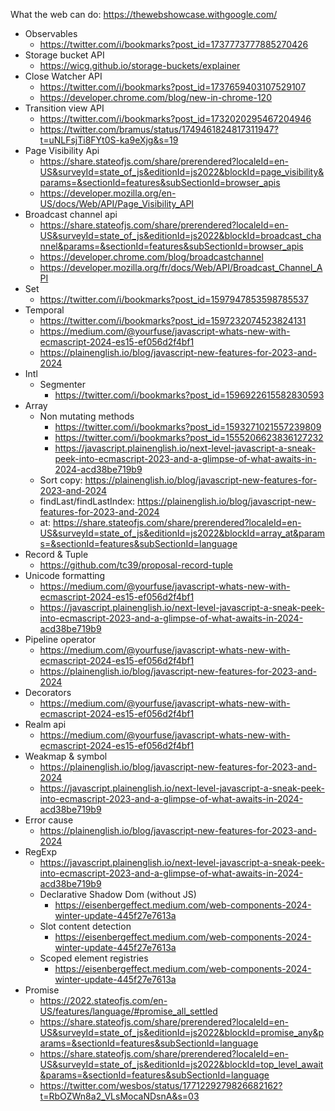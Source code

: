What the web can do: https://thewebshowcase.withgoogle.com/

-   Observables
    -   https://twitter.com/i/bookmarks?post_id=1737773777885270426
-   Storage bucket API
    -   https://wicg.github.io/storage-buckets/explainer
-   Close Watcher API
    -   https://twitter.com/i/bookmarks?post_id=1737659403107529107
    -   https://developer.chrome.com/blog/new-in-chrome-120
-   Transition view API
    -   https://twitter.com/i/bookmarks?post_id=1732020295467204946
    -   https://twitter.com/bramus/status/1749461824817311947?t=uNLFsjTi8FYt0S-ka9eXjg&s=19
-   Page Visibility Api
    -   https://share.stateofjs.com/share/prerendered?localeId=en-US&surveyId=state_of_js&editionId=js2022&blockId=page_visibility&params=&sectionId=features&subSectionId=browser_apis
    -   https://developer.mozilla.org/en-US/docs/Web/API/Page_Visibility_API
-   Broadcast channel api
    -   https://share.stateofjs.com/share/prerendered?localeId=en-US&surveyId=state_of_js&editionId=js2022&blockId=broadcast_channel&params=&sectionId=features&subSectionId=browser_apis
    -   https://developer.chrome.com/blog/broadcastchannel
    -   https://developer.mozilla.org/fr/docs/Web/API/Broadcast_Channel_API
-   Set
    -   https://twitter.com/i/bookmarks?post_id=1597947853598785537
-   Temporal
    -   https://twitter.com/i/bookmarks?post_id=1597232074523824131
    -   https://medium.com/@yourfuse/javascript-whats-new-with-ecmascript-2024-es15-ef056d2f4bf1
    -   https://plainenglish.io/blog/javascript-new-features-for-2023-and-2024
-   Intl
    -   Segmenter
        -   https://twitter.com/i/bookmarks?post_id=1596922615582830593
-   Array
    -   Non mutating methods
        -   https://twitter.com/i/bookmarks?post_id=1593271021557239809
        -   https://twitter.com/i/bookmarks?post_id=1555206623836127232
        -   https://javascript.plainenglish.io/next-level-javascript-a-sneak-peek-into-ecmascript-2023-and-a-glimpse-of-what-awaits-in-2024-acd38be719b9
    -   Sort copy: https://plainenglish.io/blog/javascript-new-features-for-2023-and-2024
    -   findLast/findLastIndex: https://plainenglish.io/blog/javascript-new-features-for-2023-and-2024
    -   at: https://share.stateofjs.com/share/prerendered?localeId=en-US&surveyId=state_of_js&editionId=js2022&blockId=array_at&params=&sectionId=features&subSectionId=language
-   Record & Tuple
    -   https://github.com/tc39/proposal-record-tuple
-   Unicode formatting
    -   https://medium.com/@yourfuse/javascript-whats-new-with-ecmascript-2024-es15-ef056d2f4bf1
    -   https://javascript.plainenglish.io/next-level-javascript-a-sneak-peek-into-ecmascript-2023-and-a-glimpse-of-what-awaits-in-2024-acd38be719b9
-   Pipeline operator
    -   https://medium.com/@yourfuse/javascript-whats-new-with-ecmascript-2024-es15-ef056d2f4bf1
    -   https://plainenglish.io/blog/javascript-new-features-for-2023-and-2024
-   Decorators
    -   https://medium.com/@yourfuse/javascript-whats-new-with-ecmascript-2024-es15-ef056d2f4bf1
-   Realm api
    -   https://medium.com/@yourfuse/javascript-whats-new-with-ecmascript-2024-es15-ef056d2f4bf1
-   Weakmap & symbol
    -   https://plainenglish.io/blog/javascript-new-features-for-2023-and-2024
    -   https://javascript.plainenglish.io/next-level-javascript-a-sneak-peek-into-ecmascript-2023-and-a-glimpse-of-what-awaits-in-2024-acd38be719b9
-   Error cause
    -   https://plainenglish.io/blog/javascript-new-features-for-2023-and-2024
-   RegExp
    -   https://javascript.plainenglish.io/next-level-javascript-a-sneak-peek-into-ecmascript-2023-and-a-glimpse-of-what-awaits-in-2024-acd38be719b9
    -   Declarative Shadow Dom (without JS)
        -   https://eisenbergeffect.medium.com/web-components-2024-winter-update-445f27e7613a
    -   Slot content detection
        -   https://eisenbergeffect.medium.com/web-components-2024-winter-update-445f27e7613a
    -   Scoped element registries
        -   https://eisenbergeffect.medium.com/web-components-2024-winter-update-445f27e7613a
-   Promise
    -   https://2022.stateofjs.com/en-US/features/language/#promise_all_settled
    -   https://share.stateofjs.com/share/prerendered?localeId=en-US&surveyId=state_of_js&editionId=js2022&blockId=promise_any&params=&sectionId=features&subSectionId=language
    -   https://share.stateofjs.com/share/prerendered?localeId=en-US&surveyId=state_of_js&editionId=js2022&blockId=top_level_await&params=&sectionId=features&subSectionId=language
    -   https://twitter.com/wesbos/status/1771229279826682162?t=RbOZWn8a2_VLsMocaNDsnA&s=03
